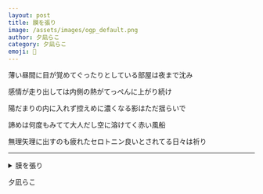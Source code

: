 ```yaml
---
layout: post
title: 膜を張り
image: /assets/images/ogp_default.png
author: 夕凪らこ
category: 夕凪らこ
emoji: 🧊
---
```


<div class="tanka-area"><div class="tanka">
<p>薄い昼間に目が覚めてぐったりとしている部屋は夜まで沈み</p>

<p>感情が走り出しては内側の熱がてっぺんに上がり続け</p>

<p>陽だまりの内に入れず控えめに濃くなる影はただ揺らいで</p>

<p>諦めは何度もみてて大人だし空に溶けてく赤い風船</p>

<p>無理矢理に出すのも疲れたセロトニン良いとされてる日々は祈り</p>

</div></div>

---

<details><summary>膜を張り</summary>
薄い昼間に目が覚めてぐったりとしている部屋は夜まで沈み<br />
感情が走り出しては内側の熱がてっぺんに上がり続け<br />
陽だまりの内に入れず控えめに濃くなる影はただ揺らいで<br />
諦めは何度もみてて大人だし空に溶けてく赤い風船<br />
無理矢理に出すのも疲れたセロトニン良いとされてる日々は祈り<br />
<br />

</details>

夕凪らこ
